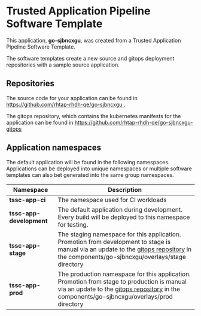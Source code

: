 # Trusted Application Pipeline Software Template

This application, **go-sjbncxgu**, was created from a Trusted Application Pipeline Software Template.

The software templates create a new source and gitops deployment repositories with a sample source application. 

## Repositories

The source code for your application can be found in [https://github.com/rhtap-rhdh-qe/go-sjbncxgu ](https://github.com/rhtap-rhdh-qe/go-sjbncxgu ).
 
The gitops repository, which contains the kubernetes manifests for the application can be found in 
[https://github.com/rhtap-rhdh-qe/go-sjbncxgu-gitops ](https://github.com/rhtap-rhdh-qe/go-sjbncxgu-gitops ) 

## Application namespaces 

The default application will be found in the following namespaces. Applications can be deployed into unique namespaces or multiple software templates can also bet generated into the same group namespaces.  

|  Namespace   |  Description   |  
| -------- | -------- |
| **tssc-app-ci** | The namespace used for CI workloads |
| **tssc-app-development** | The default application during development. Every build will be deployed to this namespace for testing. |
| **tssc-app-stage** | The staging namespace for this application. Promotion from development to stage is manual via an update to the [gitops repository](https://github.com/rhtap-rhdh-qe/go-sjbncxgu-gitops ) in the components/go-sjbncxgu/overlays/stage directory |
| **tssc-app-prod** | The production namespace for this application. Promotion from stage to production is manual via an update to the [gitops repository](https://github.com/rhtap-rhdh-qe/go-sjbncxgu-gitops ) in the components/go-sjbncxgu/overlays/prod directory |